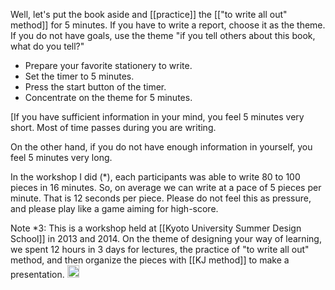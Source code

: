 
Well, let's put the book aside and [[practice]] the [["to write all out" method]] for 5 minutes.
If you have to write a report, choose it as the theme. If you do not have goals, use the theme "if you tell others about this book, what do you tell?"

- Prepare your favorite stationery to write.
- Set the timer to 5 minutes.
- Press the start button of the timer.
- Concentrate on the theme for 5 minutes.

[If you have sufficient information in your mind, you feel 5 minutes very short. Most of time passes during you are writing.

On the other hand, if you do not have enough information in yourself, you feel 5 minutes very long.

In the workshop I did (*), each participants was able to write 80 to 100 pieces in 16 minutes. So, on average we can write at a pace of 5 pieces per minute. That is 12 seconds per piece. Please do not feel this as pressure, and please play like a game aiming for high-score.

Note *3: This is a workshop held at [[Kyoto University Summer Design School]] in 2013 and 2014. On the theme of designing your way of learning, we spent 12 hours in 3 days for lectures, the practice of "to write all out" method, and then organize the pieces with [[KJ method]] to make a presentation.
<img src='https://scrapbox.io/api/pages/nishio/en/icon' alt='en.icon' height="19.5"/>